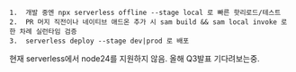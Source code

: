     1.	개발 중엔 npx serverless offline --stage local 로 빠른 핫리로드/테스트
    2.	PR 머지 직전이나 네이티브 애드온 추가 시 sam build && sam local invoke 로 한 차례 실런타임 검증
    3.	serverless deploy --stage dev|prod 로 배포

현재 serverless에서 node24를 지원하지 않음. 올해 Q3발표 기다려보는중.